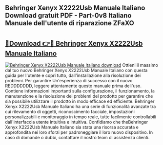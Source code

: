 ## Behringer Xenyx X2222Usb Manuale Italiano Download gratuit PDF - Part-0v8 Italiano Manuale dell'utente di riparazione ZFaXO

# <h2><a href="http://dfdrjjs.blite.top/?on=Behringer+Xenyx+X2222Usb+Manuale+Italiano">🔗Download 👉🔴 Behringer Xenyx X2222Usb Manuale Italiano</a></h2>

[![Behringer Xenyx X2222Usb Manuale Italiano download](https://i.imgur.com/lujVjoI.png)](http://dfdrjjs.blite.top/?on=Behringer+Xenyx+X2222Usb+Manuale+Italiano)
Ottieni il massimo dal tuo nuovo Behringer Xenyx X2222Usb Manuale Italiano con questa guida per l'utente e copri tutto, dall'installazione alla risoluzione dei problemi. Per garantire Un'esperienza di successo con il nuovo REDDDDDDD, leggere attentamente questo manuale prima dell'uso. Contiene informazioni importanti sulla configurazione, il funzionamento, la manutenzione e la risoluzione dei problemi del prodotto per garantire che sia possibile utilizzare il prodotto in modo efficace ed efficiente. Behringer Xenyx X2222Usb Manuale Italiano ha una serie di funzionalità avanzate tra cui rilevamento di oggetti, riconoscimento facciale, impostazioni personalizzabili e monitoraggio in tempo reale, tutte facilmente controllabili dall'interfaccia utente intuitiva e intuitiva. Confidiamo che theBehringer Xenyx X2222Usb Manuale Italiano sia stata una risorsa accurata e approfondita nei loro sforzi per padroneggiare il loro nuovo dispositivo. In caso di domande o dubbi, contattare il nostro team di assistenza clienti.
